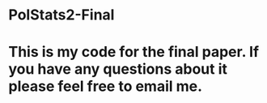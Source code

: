 # PolStats2-Final
# This is my code for the final paper. If you have any questions about it please feel free to email me. 
